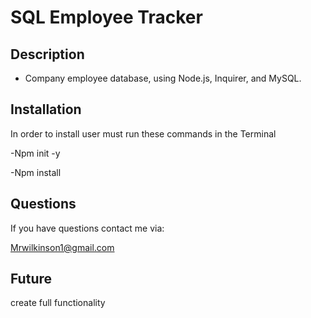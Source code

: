 # SQL Employee Tracker

## Description

- Company employee database, using Node.js, Inquirer, and MySQL.

## Installation

In order to install user must run these commands in the Terminal

-Npm init -y

-Npm install

## Questions

If you have questions contact me via:

Mrwilkinson1@gmail.com

## Future
create full functionality
